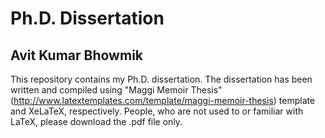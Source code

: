 # Ph.D. Dissertation

## Avit Kumar Bhowmik

This repository contains my Ph.D. dissertation. The dissertation has been written and compiled using "Maggi Memoir Thesis" (<http://www.latextemplates.com/template/maggi-memoir-thesis>) template and XeLaTeX, respectively. People, who are not used to or familiar with LaTeX, please download the .pdf file only. 
